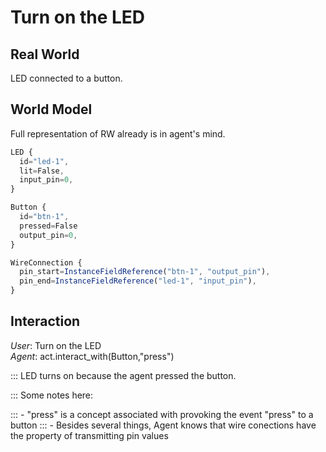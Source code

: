 # Turn on the LED

## Real World
LED connected to a button.

## World Model
Full representation of RW already is in agent's mind.
```js
LED {
  id="led-1",
  lit=False,
  input_pin=0,
}

Button {
  id="btn-1",
  pressed=False
  output_pin=0,
}

WireConnection {
  pin_start=InstanceFieldReference("btn-1", "output_pin"),
  pin_end=InstanceFieldReference("led-1", "input_pin"),
}
```

## Interaction
*User*: Turn on the LED  
*Agent*: act.interact_with(Button,"press")

::: LED turns on because the agent pressed the button.



::: Some notes here:

::: - "press" is a concept associated with provoking the event "press" to a button
::: - Besides several things, Agent knows that wire conections have the property of transmitting pin values